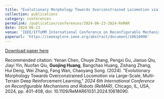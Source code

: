 ```yaml
---
title: "Evolutionary Morphology Towards Overconstrained Locomotion via Large-Scale, Multi-Terrain Deep Reinforcement Learning"
collection: publications
category: conferences
permalink: /publication/conferences/2024-06-23-2024-ReMAR
date: 2024-06-23
venue: 'IEEE/IFToMM International Conference on Reconfigurable Mechanisms and Robots (ReMAR2024), Chicago, USA.'
paperurl: 'https://ieeexplore.ieee.org/abstract/document/10618090'
---
```

[Download paper here](https://ieeexplore.ieee.org/abstract/document/10618090)

Recommended citation: Yenan Chen, Chuye Zhang, Pengxi Gu, Jianuo Qiu, Jiayi Yin, Nuofan Qiu, **Guojing Huang**, Bangchao Huang, Zishang Zhang, Hui Deng, Wei Zhang, Fang Wan, Chaoyang Song. (2024). "Evolutionary Morphology Towards Overconstrained Locomotion via Large-Scale, Multi-Terrain Deep Reinforcement Learning," <i>2024 6th International Conference on Reconfigurable Mechanisms and Robots (ReMAR)</i>, Chicago, IL, USA, 2024, pp. 401-408, doi: 10.1109/ReMAR61031.2024.10618090.